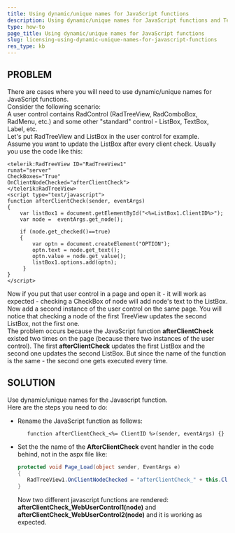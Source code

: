 ```yaml
---
title: Using dynamic/unique names for JavaScript functions
description: Using dynamic/unique names for JavaScript functions and Telerik Web UI. Check it now!
type: how-to
page_title: Using dynamic/unique names for JavaScript functions
slug: licensing-using-dynamic-unique-names-for-javascript-functions
res_type: kb
---
```



## PROBLEM  
 There are cases where you will need to use dynamic/unique names for JavaScript functions.  
 Consider the following scenario:   
 A user control contains RadControl (RadTreeView, RadComboBox, RadMenu, etc.) and some other "standard" control - ListBox, TextBox, Label, etc.   
 Let's put RadTreeView and ListBox in the user control for example.  
 Assume you want to update the ListBox after every client check. Usually you use the code like this:  

````ASP.NET
<telerik:RadTreeView ID="RadTreeView1"          
runat="server"           
CheckBoxes="True"        
OnClientNodeChecked="afterClientCheck"> 
</telerik:RadTreeView> 
<script type="text/javascript"> 
function afterClientCheck(sender, eventArgs)         
{                            
    var listBox1 = document.getElementById("<%=ListBox1.ClientID%>"); 
    var node =  eventArgs.get_node(); 
                     
    if (node.get_checked()==true)                
    {                            
        var optn = document.createElement("OPTION");                         
        optn.text = node.get_text();                         
        optn.value = node.get_value();                       
        listBox1.options.add(optn);                  
     }       
}   
</script> 
````

   
 Now if you put that user control in a page and open it - it will work as expected - checking a CheckBox of node will add node's text to the ListBox.   
 Now add a second instance of the user control on the same page. You will notice that checking a node of the first TreeView updates the second ListBox, not the first one.   
 The problem occurs because the JavaScript function **afterClientCheck** existed two times on the page (because there two instances of the user control). The first **afterClientCheck** updates the first ListBox and the second one updates the second ListBox. But since the name of the function is the same - the second one gets executed every time.  
   
   
## SOLUTION  
 Use dynamic/unique names for the Javascript function.   
 Here are the steps you need to do:  
 
- Rename the JavaScript function as follows:
   ````ASP.NET
      function afterClientCheck_<%= ClientID %>(sender, eventArgs) {}
   ````
- Set the the name of the **AfterClientCheck** event handler in the code behind, not in the aspx file like:
   ````C#
   protected void Page_Load(object sender, EventArgs e) 
   { 
      RadTreeView1.OnClientNodeChecked = "afterClientCheck_" + this.ClientID; 
   } 
   ````
  
  Now two different javascript functions are rendered: **afterClientCheck_WebUserControl1(node)** and **afterClientCheck_WebUserControl2(node)** and it is working as expected.  
   
 

